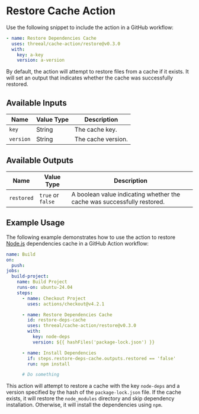 # Restore Cache Action

Use the following snippet to include the action in a GitHub workflow:

```yaml
- name: Restore Dependencies Cache
  uses: threeal/cache-action/restore@v0.3.0
  with:
    key: a-key
    version: a-version
```

By default, the action will attempt to restore files from a cache if it exists. It will set an output that indicates whether the cache was successfully restored.

## Available Inputs

| Name      | Value Type | Description        |
| --------- | ---------- | ------------------ |
| `key`     | String     | The cache key.     |
| `version` | String     | The cache version. |

## Available Outputs

| Name       | Value Type        | Description                                                             |
| ---------- | ----------------- | ----------------------------------------------------------------------- |
| `restored` | `true` or `false` | A boolean value indicating whether the cache was successfully restored. |

## Example Usage

The following example demonstrates how to use the action to restore [Node.js](https://nodejs.org/) dependencies cache in a GitHub Action workflow:

```yaml
name: Build
on:
  push:
jobs:
  build-project:
    name: Build Project
    runs-on: ubuntu-24.04
    steps:
      - name: Checkout Project
        uses: actions/checkout@v4.2.1

      - name: Restore Dependencies Cache
        id: restore-deps-cache
        uses: threeal/cache-action/restore@v0.3.0
        with:
          key: node-deps
          version: ${{ hashFiles('package-lock.json') }}

      - name: Install Dependencies
        if: steps.restore-deps-cache.outputs.restored == 'false'
        run: npm install

      # Do something
```

This action will attempt to restore a cache with the key `node-deps` and a version specified by the hash of the `package-lock.json` file. If the cache exists, it will restore the `node_modules` directory and skip dependency installation. Otherwise, it will install the dependencies using `npm`.
